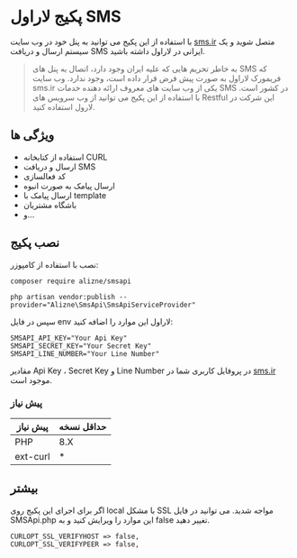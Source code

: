 # پکیج لاراول SMS

با استفاده از این پکیج می توانید به پنل خود در وب سایت [sms.ir](https://sms.ir) متصل شوید و یک سیستم ارسال و دریافت SMS ایرانی در لاراول داشته باشید.

> به خاطر تحریم هایی که علیه ایران وجود دارد، اتصال به پنل های SMS که فریمورک لاراول به صورت پیش فرض قرار داده است، وجود ندارد.
وب سایت sms.ir یکی از وب سایت های معروف ارائه دهنده خدمات SMS در کشور است. با استفاده از این پکیج می توانید از وب سرویس های Restful این شرکت در لارول استفاده کنید.

## ویژگی ها
- استفاده از کتابخانه CURL
- ارسال و دریافت SMS
- کد فعالسازی
- ارسال پیامک به صورت انبوه
- ارسال پیامک با template
- باشگاه مشتریان
- و...

## نصب پکیج
نصب با استفاده از کامپوزر:
```
composer require alizne/smsapi
```

```
php artisan vendor:publish --provider="Alizne\SmsApi\SmsApiServiceProvider"
```

سپس در فایل env لاراول این موارد را اضافه کنید:
```
SMSAPI_API_KEY="Your Api Key"
SMSAPI_SECRET_KEY="Your Secret Key"
SMSAPI_LINE_NUMBER="Your Line Number"
```
مقادیر Api Key ، Secret Key و Line Number در پروفایل کاربری شما در [sms.ir](https://sms.ir) موجود است.


### پیش نیاز

| پیش نیاز  | حداقل نسخه |
| ------------- | ------------- |
|  PHP | 8.X  |
| ext-curl | * |

## بیشتر
اگر برای اجرای این پکیج روی local با مشکل SSL مواجه شدید. می توانید در فایل SMSApi.php این موارد را ویرایش کنید و به false تغییر دهید. 
```
CURLOPT_SSL_VERIFYHOST => false,
CURLOPT_SSL_VERIFYPEER => false,
```

